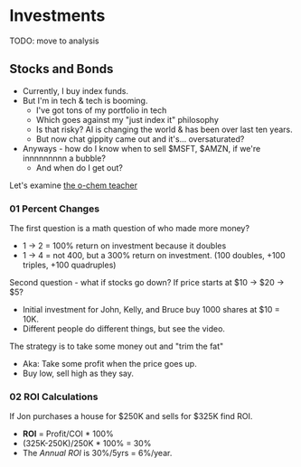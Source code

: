 # Investments

TODO: move to analysis
## Stocks and Bonds

* Currently, I buy index funds.
* But I'm in tech & tech is booming.
  * I've got tons of my portfolio in tech
  * Which goes against my "just index it" philosophy
  * Is that risky? AI is changing the world & has been over last ten years.
  * But now chat gippity came out and it's... oversaturated?
* Anyways - how do I know when to sell $MSFT, $AMZN, if we're innnnnnnnn a bubble?
  * And when do I get out?

Let's examine [the o-chem teacher](https://www.youtube.com/watch?v=7IBzTZqeyo0\&list=PL0o\_zxa4K1BVJoep\_XshasfnwHfCV\_JMf\&index=1)

### 01 Percent Changes

The first question is a math question of who made more money?

* 1 -> 2 = 100% return on investment because it doubles
* 1 -> 4 = not 400, but a 300% return on investment. (100 doubles, +100 triples, +100 quadruples)

Second question - what if stocks go down? If price starts at $10 -> $20 -> $5?

* Initial investment for John, Kelly, and Bruce buy 1000 shares at $10 = 10K.
* Different people do different things, but see the video.

The strategy is to take some money out and "trim the fat"

* Aka: Take some profit when the price goes up.
* Buy low, sell high as they say.

### 02 ROI Calculations

If Jon purchases a house for $250K and sells for $325K find ROI.

* **ROI** = Profit/COI \* 100%
* (325K-250K)/250K \* 100% = 30%
* The _Annual ROI_ is 30%/5yrs = 6%/year.